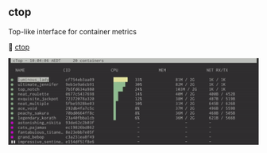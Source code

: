 ## ctop

Top-like interface for container metrics

🔗 [ctop](https://github.com/bcicen/ctop?tab=readme-ov-file)

![ctop plugin](../img/ctop.gif)
